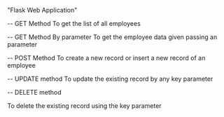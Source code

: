 "Flask Web Application"

-- GET Method
To get the list of all employees

-- GET Method By parameter
To get the employee data given passing an parameter

--  POST Method
To create a new record or insert a new record of an employee

-- UPDATE method 
To update the existing record by any key parameter

-- DELETE method

To delete the existing record using the key parameter
